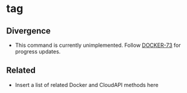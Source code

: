 # tag

## Divergence

- This command is currently unimplemented. Follow [DOCKER-73](https://smartos.org/bugview/DOCKER-73) for progress updates.

## Related

- Insert a list of related Docker and CloudAPI methods here
